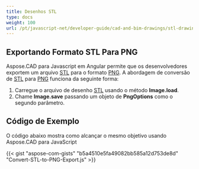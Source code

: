```yaml
---
title: Desenhos STL
type: docs
weight: 100
url: /pt/javascript-net/developer-guide/cad-and-bim-drawings/stl-drawings/
---
```


## **Exportando Formato STL Para PNG**

Aspose.CAD para Javascript em Angular permite que os desenvolvedores exportem um arquivo [STL](https://docs.fileformat.com/cad/stl/) para o formato [PNG](https://docs.fileformat.com/image/png/).
A abordagem de conversão de [STL](https://docs.fileformat.com/cad/stl/) para [PNG](https://docs.fileformat.com/image/png/) funciona da seguinte forma:

1. Carregue o arquivo de desenho [STL](https://docs.fileformat.com/cad/stl/) usando o método **Image.load**.
1. Chame **Image.save** passando um objeto de **PngOptions** como o segundo parâmetro.

## Código de Exemplo

O código abaixo mostra como alcançar o mesmo objetivo usando Aspose.CAD para JavaScript

{{< gist "aspose-com-gists" "b5a4510e5fa49082bb585a12d753de8d" "Convert-STL-to-PNG-Export.js" >}}

